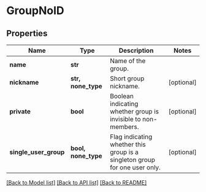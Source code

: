# GroupNoID

## Properties
Name | Type | Description | Notes
------------ | ------------- | ------------- | -------------
**name** | **str** | Name of the group. | 
**nickname** | **str, none_type** | Short group nickname. | [optional] 
**private** | **bool** | Boolean indicating whether group is invisible to non-members. | [optional] 
**single_user_group** | **bool, none_type** | Flag indicating whether this group is a singleton group for one user only. | [optional] 

[[Back to Model list]](../README.md#documentation-for-models) [[Back to API list]](../README.md#documentation-for-api-endpoints) [[Back to README]](../README.md)


